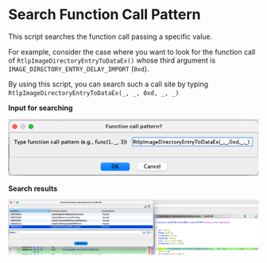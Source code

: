 # Search Function Call Pattern

This script searches the function call passing a specific value.

For example, consider the case where you want to look for the function call of `RtlpImageDirectoryEntryToDataEx()` whose third argument is `IMAGE_DIRECTORY_ENTRY_DELAY_IMPORT` (`0xd`).

By using this script, you can search such a call site by typing `RtlpImageDirectoryEntryToDataEx(_, _, 0xd, _, _)`

**Input for searching**

![input](./img/type_func_call.png)

**Search results**

![result](./img/search_result.png)